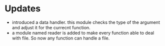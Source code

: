 # Updates

- introduced a data handler. this module checks the type of the argument and adjust it for the currecnt function.
- a module named reader is added to make every function able to deal with file. So now any function can handle a file.
